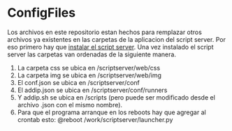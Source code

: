 # ConfigFiles
Los archivos en este repositorio estan hechos para remplazar otros archivos ya existentes en las carpetas de la aplicacion del script server.
Por eso primero hay que [instalar el script server](https://github.com/bugy/script-server/wiki/Installing-on-virtualenv-(linux)).
Una vez instalado el script server las carpetas van ordenadas de la siguiente manera.
1. La carpeta css se ubica en /scriptserver/web/css
2. La carpeta img se ubica en /scriptserver/web/img
3. El conf.json se ubica en /scriptserver/conf
4. El addip.json se ubica en /scriptserver/conf/runners
5. Y addip.sh se ubica en /scripts (pero puede ser modificado desde el archivo .json con el mismo nombre).
6. Para que el programa arranque en los reboots hay que agregar al crontab esto: @reboot /work/scriptserver/launcher.py
